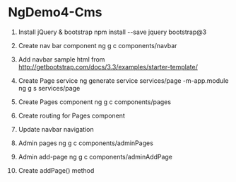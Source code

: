 # NgDemo4-Cms
1. Install jQuery & bootstrap
npm install --save jquery bootstrap@3

2. Create nav bar component
ng g c components/navbar

3. Add navbar sample html from http://getbootstrap.com/docs/3.3/examples/starter-template/

4. Create Page service
ng generate service services/page -m-app.module
ng g s services/page

5. Create Pages component
ng g c components/pages

6. Create routing for Pages component

7. Update navbar navigation

8. Admin pages
ng g c components/adminPages

9. Admin add-page
ng g c components/adminAddPage

10. Create addPage() method